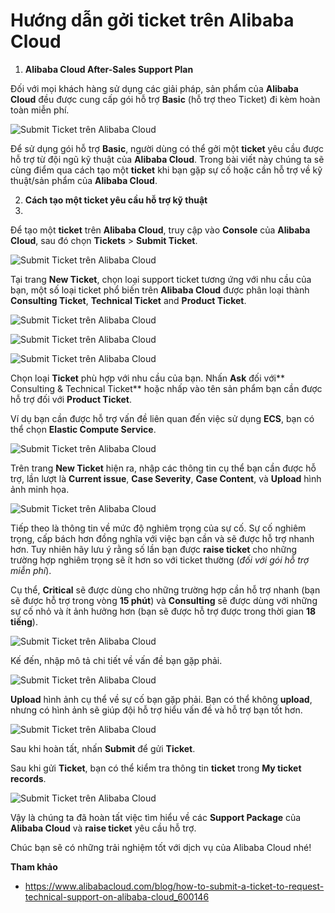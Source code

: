 # Hướng dẫn gởi ticket trên Alibaba Cloud

1) **Alibaba Cloud After-Sales Support Plan**

Đối với mọi khách hàng sử dụng các giải pháp, sản phẩm của **Alibaba Cloud** đều được cung cấp gói hỗ trợ **Basic** (hỗ trợ theo Ticket) đi kèm hoàn toàn miễn phí.

![Submit Ticket trên Alibaba Cloud](../../Image/Ticket-Submit01.png)

Để sử dụng gói hỗ trợ **Basic**, người dùng có thể gởi một **ticket** yêu cầu được hỗ trợ từ đội ngũ kỹ thuật của **Alibaba Cloud**. Trong bài viết này chúng ta sẽ cùng điểm qua cách tạo một **ticket** khi bạn gặp sự cố hoặc cần hỗ trợ về kỹ thuật/sản phẩm của **Alibaba Cloud**.

2) **Cách tạo một ticket yêu cầu hỗ trợ kỹ thuật**
3) 
Để tạo một **ticket** trên **Alibaba Cloud**, truy cập vào **Console** của **Alibaba Cloud**, sau đó chọn **Tickets** > **Submit Ticket**.

![Submit Ticket trên Alibaba Cloud](../../Image/Ticket-Submit02.png)

Tại trang **New Ticket**, chọn loại support ticket tương ứng với nhu cầu của bạn, một số loại ticket phổ biến trên **Alibaba Cloud** được phân loại thành **Consulting Ticket**, **Technical Ticket** and **Product Ticket**.

![Submit Ticket trên Alibaba Cloud](../../Image/Ticket-Submit03.png)

![Submit Ticket trên Alibaba Cloud](../../Image/Ticket-Submit04.png)

![Submit Ticket trên Alibaba Cloud](../../Image/Ticket-Submit05.png)

Chọn loại **Ticket** phù hợp với nhu cầu của bạn. Nhấn **Ask** đối với** Consulting & Technical Ticket** hoặc nhấp vào tên sản phẩm bạn cần được hỗ trợ đối với **Product Ticket**.

Ví dụ bạn cần được hỗ trợ vấn đề liên quan đến việc sử dụng **ECS**, bạn có thể chọn **Elastic Compute Service**.

![Submit Ticket trên Alibaba Cloud](../../Image/Ticket-Submit06.png)

Trên trang **New Ticket** hiện ra, nhập các thông tin cụ thể bạn cần được hỗ trợ, lần lượt là **Current issue**, **Case Severity**, **Case Content**, và **Upload** hình ảnh minh họa.

![Submit Ticket trên Alibaba Cloud](../../Image/Ticket-Submit07.png)

Tiếp theo là thông tin về mức độ nghiêm trọng của sự cố. Sự cố nghiêm trọng, cấp bách hơn đồng nghĩa với việc bạn cần và sẽ được hỗ trợ nhanh hơn. Tuy nhiên hãy lưu ý rằng số lần bạn được **raise ticket** cho những trường hợp nghiêm trọng sẽ ít hơn so với ticket thường (*đối với gói hỗ trợ miễn phí*).

Cụ thể, **Critical** sẽ được dùng cho những trường hợp cần hỗ trợ nhanh (bạn sẽ được hỗ trợ trong vòng **15 phút**) và **Consulting** sẽ được dùng với những sự cố nhỏ và ít ảnh hưởng hơn (bạn sẽ được hỗ trợ được trong thời gian **18 tiếng**).

![Submit Ticket trên Alibaba Cloud](../../Image/Ticket-Submit08.png)

Kế đến, nhập mô tả chi tiết về vấn đề bạn gặp phải.

![Submit Ticket trên Alibaba Cloud](../../Image/Ticket-Submit09.png)

**Upload** hình ảnh cụ thể về sự cố bạn gặp phải. Bạn có thể không **upload**, nhưng có hình ảnh sẽ giúp đội hỗ trợ hiểu vấn đề và hỗ trợ bạn tốt hơn.

![Submit Ticket trên Alibaba Cloud](../../Image/Ticket-Submit010.png)

Sau khi hoàn tất, nhấn **Submit** để gửi **Ticket**.

Sau khi gửi **Ticket**, bạn có thể kiểm tra thông tin **ticket** trong **My ticket records**.

![Submit Ticket trên Alibaba Cloud](../../Image/Ticket-Submit011.png)

Vậy là chúng ta đã hoàn tất việc tìm hiểu về các **Support Package** của **Alibaba Cloud** và **raise ticket** yêu cầu hỗ trợ.

Chúc bạn sẽ có những trải nghiệm tốt với dịch vụ của Alibaba Cloud nhé!

**Tham khảo**

- https://www.alibabacloud.com/blog/how-to-submit-a-ticket-to-request-technical-support-on-alibaba-cloud_600146
